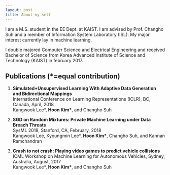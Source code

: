 ```yaml
---
layout: post
title: About my self
---
```


I am a M.S. student in the EE Dept. at KAIST. I am advised by Prof. Changho Suh and a member of Information System Laboratory (ISL). My major interest currently lay in machine learning.

I double majored Computer Science and Electrical Engineering and received Bachelor of Science from Korea Advanced Institute of Science and Technology (KAIST) in february 2017. 

## Publications (*=equal contribution)

1. **Simulated+Unsupervised Learning With Adaptive Data Generation and Bidirectional Mappings**  
   International Conference on Learning Representations (ICLR), BC, Canada, April, 2018  
   Kangwook Lee*, __Hoon Kim*__, and Changho Suh  
   
2. **SGD on Random Mixtures: Private Machine Learning under Data Breach Threats**  
   SysML 2018, Stanford, CA, February, 2018  
   Kangwook Lee, Kyoungmin Lee*, __Hoon Kim*__, Changho Suh, and Kannan Ramchandran  
   
3. **Crash to not crash: Playing video games to predict vehicle collisions**  
   ICML Workshop on Machine Learning for Autonomous Vehicles, Sydney, Australia, August, 2017  
   Kangwook Lee*, __Hoon Kim*__, and Changho Suh  
   
